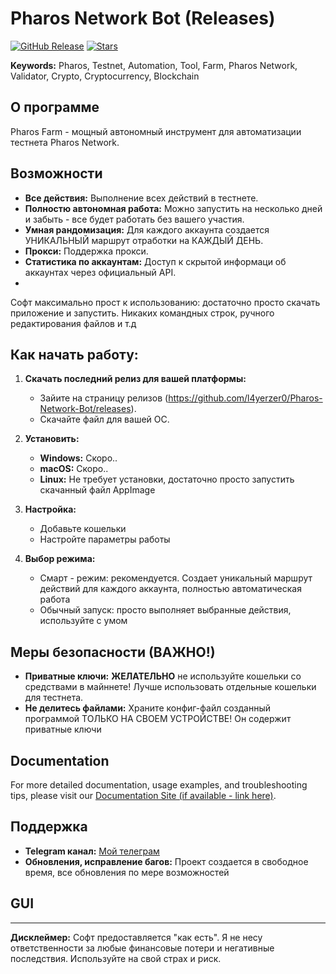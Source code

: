 # Pharos Network Bot (Releases)

[![GitHub Release](https://img.shields.io/github/v/release/l4yerzer0/Pharos-Network-Bot?style=flat-square)](https://github.com/l4yerzer0/Pharos-Network-Bot/releases)
[![Stars](https://img.shields.io/github/stars/l4yerzer0/Pharos-Network-Bot?style=social)](https://github.com/l4yerzer0/Pharos-Network-Bot-Releases)

**Keywords:** Pharos, Testnet, Automation, Tool, Farm, Pharos Network, Validator, Crypto, Cryptocurrency, Blockchain

## О программе

Pharos Farm - мощный автономный инструмент для автоматизации тестнета Pharos Network.
## Возможности
*   **Все действия:** Выполнение всех действий в тестнете.
*   **Полностю автономная работа:** Можно запустить на несколько дней и забыть - все будет работать без вашего участия.
*   **Умная рандомизация:** Для каждого аккаунта создается УНИКАЛЬНЫЙ маршрут отработки на КАЖДЫЙ ДЕНЬ. 
*   **Прокси:** Поддержка прокси.
*   **Статистика по аккаунтам:** Доступ к скрытой информаци об аккаунтах через официальный API.
*   
Софт максимально прост к использованию: достаточно просто скачать приложение и запустить. Никаких командных строк, ручного редактирования файлов и т.д

## Как начать работу:

1.  **Скачать последний релиз для вашей платформы:**

    *   Зайите на страницу релизов (https://github.com/l4yerzer0/Pharos-Network-Bot/releases).
    *   Скачайте файл для вашей ОС.

2.  **Установить:**

    *   **Windows:** Скоро..
    *   **macOS:**  Скоро..
    *   **Linux:** Не требует установки, достаточно просто запустить скачанный файл AppImage

3.  **Настройка:**

    *   Добавьте кошельки
    *   Настройте параметры работы

4.  **Выбор режима:**

    *   Смарт - режим: рекомендуется. Создает уникальный маршрут действий для каждого аккаунта, полностью автоматическая работа
    *   Обычный запуск: просто выполняет выбранные действия, используйте с умом

## Меры безопасности (ВАЖНО!)

*   **Приватные ключи:** **ЖЕЛАТЕЛЬНО** не используйте кошельки со средствами в майннете!  Лучше использовать отдельные кошельки для тестнета.
*   **Не делитесь файлами:** Храните конфиг-файл созданный программой ТОЛЬКО НА СВОЕМ УСТРОЙСТВЕ! Он содержит приватные ключи

## Documentation

For more detailed documentation, usage examples, and troubleshooting tips, please visit our [Documentation Site (if available - link here)](https://example.com/pharos-testnet-automation-docs).

## Поддержка

*   **Telegram канал:** [Мой телеграм](https://t.me/drop_squad_crypto) 
*   **Обновления, исправление багов:** Проект создается в свободное время, все обновления по мере возможностей

## GUI


---

**Дисклеймер:**  Софт предоставляется "как есть". Я не несу ответственности за любые финансовые потери и негативные последствия. Используйте на свой страх и риск.

